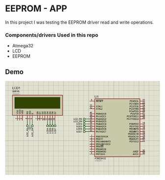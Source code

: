 # EEPROM - APP
In this project I was testing the EEPROM driver read and write operations.

### Components/drivers Used  in this repo
* Atmega32
* LCD
* EEPROM

## Demo
<p align="center"><img src="gifs/EEPROM.gif"\></p>
